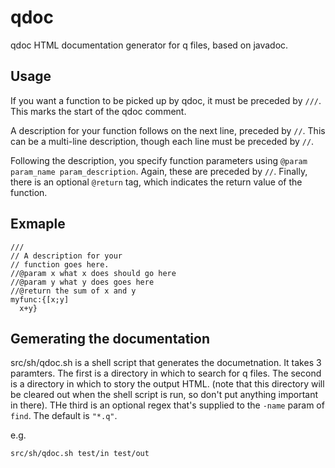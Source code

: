 # qdoc
qdoc HTML documentation generator for q files, based on javadoc.

## Usage
If you want a function to be picked up by qdoc, it must be preceded by `///`. This marks the start of the qdoc comment.

A description for your function follows on the next line, preceded by `//`. This can be a multi-line description, though each line must be preceded by `//`.

Following the description, you specify function parameters using `@param param_name param_description`. Again, these are preceded by `//`.
Finally, there is an optional `@return` tag, which indicates the return value of the function.

## Exmaple

```
///
// A description for your 
// function goes here.
//@param x what x does should go here
//@param y what y does goes here
//@return the sum of x and y
myfunc:{[x;y]
  x+y}
```

## Gemerating the documentation
src/sh/qdoc.sh is a shell script that generates the documetnation. It takes 3 paramters. The first is a directory in which to search for q files. The second is a directory in which to story the output HTML. (note that this directory will be cleared out when the shell script is run, so don't put anything important in there). THe third is an optional regex that's supplied to the `-name` param of `find`. The default is `"*.q"`.

e.g.

```
src/sh/qdoc.sh test/in test/out
```

  
